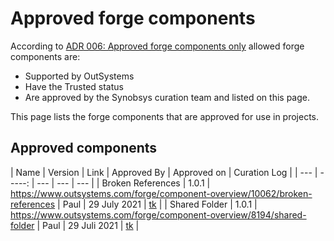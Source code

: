 # Approved forge components

According to [ADR 006: Approved forge components only](ADR-006-approved-forge-components-only.html) allowed forge components are:

* Supported by OutSystems
* Have the Trusted status
* Are approved by the Synobsys curation team and listed on this page.

This page lists the forge components that are approved for use in projects.

## Approved components

| Name | Version | Link | Approved By | Approved on | Curation Log |
| --- | -----: | --- | --- | --- |
| Broken References | 1.0.1 | <https://www.outsystems.com/forge/component-overview/10062/broken-references> | Paul | 29 July 2021 | [tk](tk) |
| Shared Folder | 1.0.1 | <https://www.outsystems.com/forge/component-overview/8194/shared-folder> | Paul | 29 Juli 2021 | [tk](tk) |
